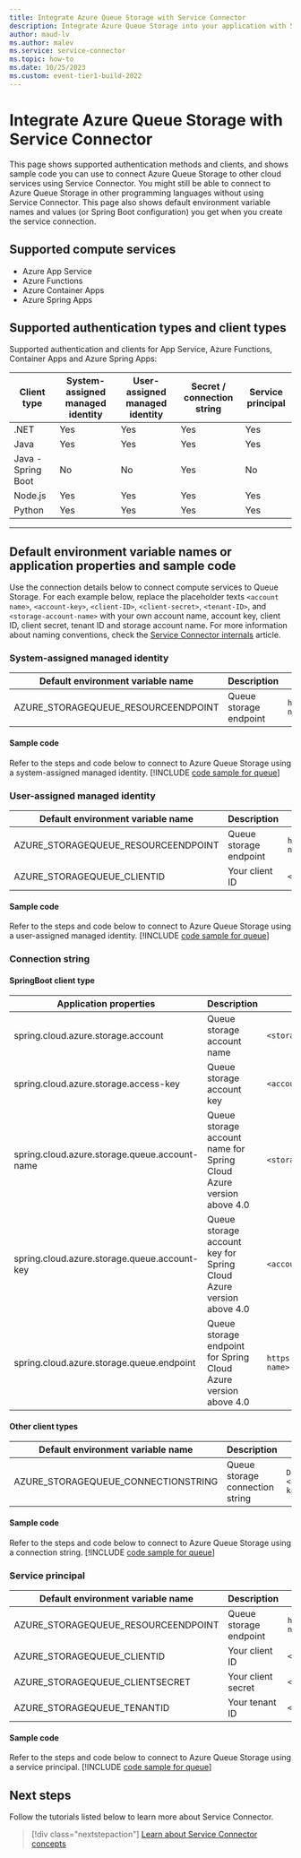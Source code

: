 ```yaml
---
title: Integrate Azure Queue Storage with Service Connector
description: Integrate Azure Queue Storage into your application with Service Connector
author: maud-lv
ms.author: malev
ms.service: service-connector
ms.topic: how-to
ms.date: 10/25/2023
ms.custom: event-tier1-build-2022
---
```

# Integrate Azure Queue Storage with Service Connector

This page shows supported authentication methods and clients, and shows sample code you can use to connect Azure Queue Storage to other cloud services using Service Connector. You might still be able to connect to Azure Queue Storage in other programming languages without using Service Connector. This page also shows default environment variable names and values (or Spring Boot configuration) you get when you create the service connection. 

## Supported compute services

- Azure App Service
- Azure Functions
- Azure Container Apps
- Azure Spring Apps

## Supported authentication types and client types

Supported authentication and clients for App Service, Azure Functions, Container Apps and Azure Spring Apps:

| Client type        | System-assigned managed identity | User-assigned managed identity | Secret / connection string | Service principal |
|--------------------|----------------------------------|--------------------------------|----------------------------|-------------------|
| .NET               | Yes                              | Yes                            | Yes                        | Yes               |
| Java               | Yes                              | Yes                            | Yes                        | Yes               |
| Java - Spring Boot | No                               | No                             | Yes                        | No                |
| Node.js            | Yes                              | Yes                            | Yes                        | Yes               |
| Python             | Yes                              | Yes                            | Yes                        | Yes               |

---

## Default environment variable names or application properties and sample code

Use the connection details below to connect compute services to Queue Storage. For each example below, replace the placeholder texts
`<account name>`, `<account-key>`, `<client-ID>`,  `<client-secret>`, `<tenant-ID>`, and `<storage-account-name>` with your own account name, account key, client ID, client secret, tenant ID and storage account name. For more information about naming conventions, check the [Service Connector internals](concept-service-connector-internals.md#configuration-naming-convention) article.

### System-assigned managed identity

| Default environment variable name   | Description            | Example value                                              |
| ----------------------------------- | ---------------------- | ---------------------------------------------------------- |
| AZURE_STORAGEQUEUE_RESOURCEENDPOINT | Queue storage endpoint | `https://<storage-account-name>.queue.core.windows.net/` |

#### Sample code
Refer to the steps and code below to connect to Azure Queue Storage using a system-assigned managed identity.
[!INCLUDE [code sample for queue](./includes/code-queue-me-id.md)]


### User-assigned managed identity

| Default environment variable name   | Description            | Example value                                              |
| ----------------------------------- | ---------------------- | ---------------------------------------------------------- |
| AZURE_STORAGEQUEUE_RESOURCEENDPOINT | Queue storage endpoint | `https://<storage-account-name>.queue.core.windows.net/` |
| AZURE_STORAGEQUEUE_CLIENTID         | Your client ID         | `<client-ID>`                                            |

#### Sample code
Refer to the steps and code below to connect to Azure Queue Storage using a user-assigned managed identity.
[!INCLUDE [code sample for queue](./includes/code-queue-me-id.md)]

### Connection string

#### SpringBoot client type

| Application properties                 | Description                | Example value            |
|----------------------------------------|----------------------------|--------------------------|
| spring.cloud.azure.storage.account     | Queue storage account name | `<storage-account-name>` |
| spring.cloud.azure.storage.access-key  | Queue storage account key  | `<account-key>`          |
| spring.cloud.azure.storage.queue.account-name | Queue storage account name for Spring Cloud Azure version above 4.0 | `<storage-account-name>` |
| spring.cloud.azure.storage.queue.account-key  | Queue storage account key for Spring Cloud Azure version above 4.0  | `<account-key>`          |
| spring.cloud.azure.storage.queue.endpoint     | Queue storage endpoint for Spring Cloud Azure version above 4.0     | `https://<storage-account-name>.queue.core.windows.net/` |

#### Other client types

| Default environment variable name   | Description                     | Example value                                                                                                        |
|-------------------------------------|---------------------------------|----------------------------------------------------------------------------------------------------------------------|
| AZURE_STORAGEQUEUE_CONNECTIONSTRING | Queue storage connection string | `DefaultEndpointsProtocol=https;AccountName=<account-name>;AccountKey=<account-key>;EndpointSuffix=core.windows.net` |


#### Sample code
Refer to the steps and code below to connect to Azure Queue Storage using a connection string.
[!INCLUDE [code sample for queue](./includes/code-queue-secret.md)]

### Service principal

| Default environment variable name   | Description            | Example value                                              |
| ----------------------------------- | ---------------------- | ---------------------------------------------------------- |
| AZURE_STORAGEQUEUE_RESOURCEENDPOINT | Queue storage endpoint | `https://<storage-account-name>.queue.core.windows.net/` |
| AZURE_STORAGEQUEUE_CLIENTID         | Your client ID         | `<client-ID>`                                            |
| AZURE_STORAGEQUEUE_CLIENTSECRET     | Your client secret     | `<client-secret>`                                        |
| AZURE_STORAGEQUEUE_TENANTID         | Your tenant ID         | `<tenant-ID>`                                            |

#### Sample code
Refer to the steps and code below to connect to Azure Queue Storage using a service principal.
[!INCLUDE [code sample for queue](./includes/code-queue-me-id.md)]

## Next steps

Follow the tutorials listed below to learn more about Service Connector.

> [!div class="nextstepaction"]
> [Learn about Service Connector concepts](./concept-service-connector-internals.md)
